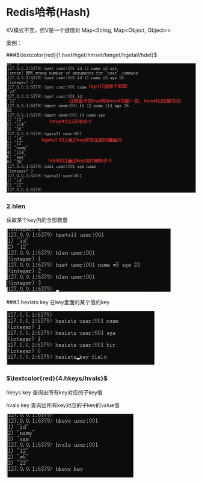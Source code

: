# Redis哈希(Hash)

KV模式不变，但V是一个键值对  Map<String, Map<Object, Object>>

案例：

###$\textcolor{red}{1.hset/hget/hmset/hmget/hgetall/hdel}$

![](images/34.hash命令.jpg)

### 2.hlen

获取某个key内的全部数量

![](images/35.Hash-hlen.jpg)

###3.hexists key 在key里面的某个值的key

![](images/36.hash-hexists.jpg)

### $\textcolor{red}{4.hkeys/hvals}$

hkeys key 查询出所有key对应的子key值

hvals key 查询出所有key对应的子key的value值

![](images/37.hash-hkeys.jpg)

